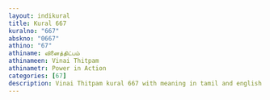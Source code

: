 ```yaml
---
layout: indikural
title: Kural 667
kuralno: "667"
abskno: "0667"
athino: "67"
athiname: வினைத்திட்பம்
athinameen: Vinai Thitpam
athinametr: Power in Action
categories: [67]
description: Vinai Thitpam kural 667 with meaning in tamil and english 
---
```


